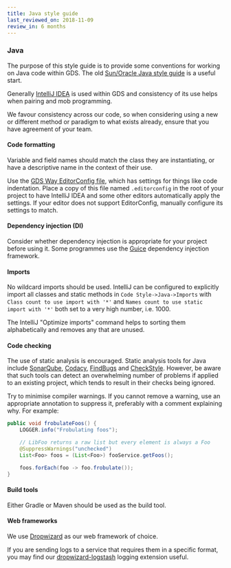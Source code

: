 ```yaml
---
title: Java style guide
last_reviewed_on: 2018-11-09
review_in: 6 months
---
```


### Java

The purpose of this style guide is to provide some conventions for working on Java code within GDS. The old [Sun/Oracle Java style guide](https://www.oracle.com/technetwork/java/index-135089.html) is a useful start.

Generally [IntelliJ IDEA](https://www.jetbrains.com/idea/) is used within GDS and consistency of its use helps when pairing and mob programming.

We favour consistency across our code, so when considering using a new or different method or paradigm to what exists already, ensure that you have agreement of your team.

#### Code formatting

Variable and field names should match the class they are instantiating, or have a descriptive name in the context of their use.

Use the [GDS Way EditorConfig file](editorconfig), which has settings for things like code indentation. Place a copy of this file named `.editorconfig` in the root of your project to have IntelliJ IDEA and some other editors automatically apply the settings. If your editor does not support EditorConfig, manually configure its settings to match.

#### Dependency injection (DI)

Consider whether dependency injection is appropriate for your project before using it. Some programmes use the [Guice](https://github.com/google/guice) dependency injection framework.

#### Imports

No wildcard imports should be used.  IntelliJ can be configured to explicitly import all classes and static methods in `Code Style->Java->Imports` with `Class count to use import with '*'` and `Names count to use static import with '*'` both set to a very high number, i.e. 1000.

The IntelliJ "Optimize imports" command helps to sorting them alphabetically and removes any that are unused.

#### Code checking

The use of static analysis is encouraged. Static analysis tools for Java include [SonarQube](https://www.sonarqube.org/), [Codacy](https://www.codacy.com/), [FindBugs](http://findbugs.sourceforge.net/) and [CheckStyle](http://checkstyle.sourceforge.net/). However, be aware that such tools can detect an overwhelming number of problems if applied to an existing project, which tends to result in their checks being ignored.

Try to minimise compiler warnings. If you cannot remove a warning, use an appropriate annotation to suppress it, preferably with a comment explaining why. For example:

```java
public void frobulateFoos() {
    LOGGER.info("Frobulating foos");

    // LibFoo returns a raw list but every element is always a Foo
    @SuppressWarnings("unchecked")
    List<Foo> foos = (List<Foo>) fooService.getFoos();

    foos.forEach(foo -> foo.frobulate());
}
```

#### Build tools

Either Gradle or Maven should be used as the build tool.

#### Web frameworks

We use [Dropwizard](https://www.dropwizard.io/) as our web framework of choice.

If you are sending logs to a service that requires them in a specific format, you may find our [dropwizard-logstash](https://github.com/alphagov/dropwizard-logstash) logging extension useful.
